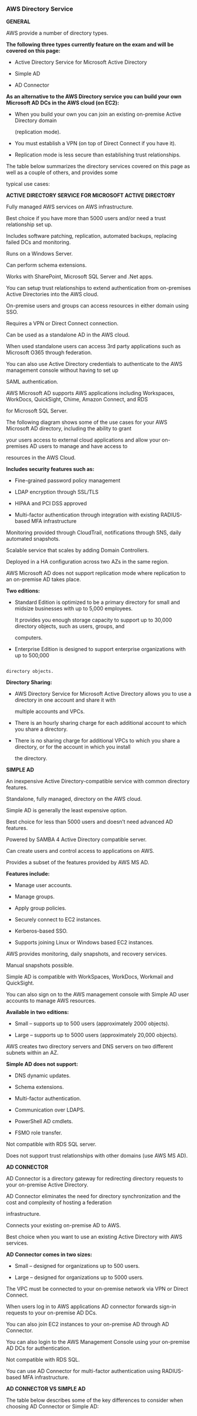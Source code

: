 ### AWS Directory Service


**GENERAL**


AWS provide a number of directory types.


**The following three types currently feature on the exam and will be covered on this page:**


- Active Directory Service for Microsoft Active Directory

- Simple AD

- AD Connector


**As an alternative to the AWS Directory service you can build your own Microsoft AD DCs in the AWS cloud (on EC2):**


- When you build your own you can join an existing on-premise Active Directory domain

  (replication mode).

- You must establish a VPN (on top of Direct Connect if you have it).

- Replication mode is less secure than establishing trust relationships.


The table below summarizes the directory services covered on this page as well as a couple of others, and provides some

typical use cases:


**ACTIVE DIRECTORY SERVICE FOR MICROSOFT ACTIVE DIRECTORY**


Fully managed AWS services on AWS infrastructure.


Best choice if you have more than 5000 users and/or need a trust relationship set up.


Includes software patching, replication, automated backups, replacing failed DCs and monitoring.


Runs on a Windows Server.


Can perform schema extensions.


Works with SharePoint, Microsoft SQL Server and .Net apps.


You can setup trust relationships to extend authentication from on-premises Active Directories into the AWS cloud.


On-premise users and groups can access resources in either domain using SSO.


Requires a VPN or Direct Connect connection.


Can be used as a standalone AD in the AWS cloud.


When used standalone users can access 3rd party applications such as Microsoft O365 through federation.


You can also use Active Directory credentials to authenticate to the AWS management console without having to set up

SAML authentication.


AWS Microsoft AD supports AWS applications including Workspaces, WorkDocs, QuickSight, Chime, Amazon Connect, and RDS

for Microsoft SQL Server.


The following diagram shows some of the use cases for your AWS Microsoft AD directory, including the ability to grant

your users access to external cloud applications and allow your on-premises AD users to manage and have access to

resources in the AWS Cloud.


**Includes security features such as:**


- Fine-grained password policy management

- LDAP encryption through SSL/TLS

- HIPAA and PCI DSS approved

- Multi-factor authentication through integration with existing RADIUS-based MFA infrastructure


Monitoring provided through CloudTrail, notifications through SNS, daily automated snapshots.


Scalable service that scales by adding Domain Controllers.


Deployed in a HA configuration across two AZs in the same region.


AWS Microsoft AD does not support replication mode where replication to an on-premise AD takes place.


**Two editions:**


- Standard Edition is optimized to be a primary directory for small and midsize businesses with up to 5,000 employees.

  It provides you enough storage capacity to support up to 30,000 directory objects, such as users, groups, and

  computers.

- Enterprise Edition is designed to support enterprise organizations with up to 500,000


```

directory objects.

```


**Directory Sharing:**


- AWS Directory Service for Microsoft Active Directory allows you to use a directory in one account and share it with

  multiple accounts and VPCs.

- There is an hourly sharing charge for each additional account to which you share a directory.

- There is no sharing charge for additional VPCs to which you share a directory, or for the account in which you install

  the directory.


**SIMPLE AD**


An inexpensive Active Directory-compatible service with common directory features.


Standalone, fully managed, directory on the AWS cloud.


Simple AD is generally the least expensive option.


Best choice for less than 5000 users and doesn’t need advanced AD features.


Powered by SAMBA 4 Active Directory compatible server.


Can create users and control access to applications on AWS.


Provides a subset of the features provided by AWS MS AD.


**Features include:**


- Manage user accounts.

- Manage groups.

- Apply group policies.

- Securely connect to EC2 instances.

- Kerberos-based SSO.

- Supports joining Linux or Windows based EC2 instances.


AWS provides monitoring, daily snapshots, and recovery services.


Manual snapshots possible.


Simple AD is compatible with WorkSpaces, WorkDocs, Workmail and QuickSight.


You can also sign on to the AWS management console with Simple AD user accounts to manage AWS resources.


**Available in two editions:**


- Small – supports up to 500 users (approximately 2000 objects).

- Large – supports up to 5000 users (approximately 20,000 objects).


AWS creates two directory servers and DNS servers on two different subnets within an AZ.


**Simple AD does not support:**


- DNS dynamic updates.

- Schema extensions.

- Multi-factor authentication.


- Communication over LDAPS.

- PowerShell AD cmdlets.

- FSMO role transfer.


Not compatible with RDS SQL server.


Does not support trust relationships with other domains (use AWS MS AD).


**AD CONNECTOR**


AD Connector is a directory gateway for redirecting directory requests to your on-premise Active Directory.


AD Connector eliminates the need for directory synchronization and the cost and complexity of hosting a federation

infrastructure.


Connects your existing on-premise AD to AWS.


Best choice when you want to use an existing Active Directory with AWS services.


**AD Connector comes in two sizes:**


- Small – designed for organizations up to 500 users.

- Large – designed for organizations up to 5000 users.


The VPC must be connected to your on-premise network via VPN or Direct Connect.


When users log in to AWS applications AD connector forwards sign-in requests to your on-premise AD DCs.


You can also join EC2 instances to your on-premise AD through AD Connector.


You can also login to the AWS Management Console using your on-premise AD DCs for authentication.


Not compatible with RDS SQL.


You can use AD Connector for multi-factor authentication using RADIUS-based MFA infrastructure.


**AD CONNECTOR VS SIMPLE AD**


The table below describes some of the key differences to consider when choosing AD Connector or Simple AD:

